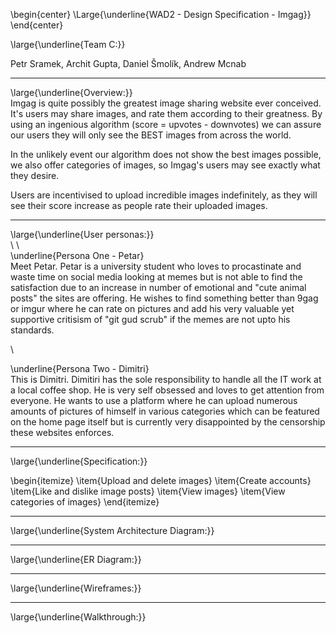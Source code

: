 \begin{center} \Large{\underline{WAD2 - Design Specification - Imgag}} \end{center}

\large{\underline{Team C:}}  

Petr Sramek, Archit Gupta, Daniel Šmolík, Andrew Mcnab  

---

\large{\underline{Overview:}}  
Imgag is quite possibly the greatest image sharing website ever conceived. It's users may share images, and rate them according to their greatness. By using an ingenious algorithm (score = upvotes - downvotes) we can assure our users they will only see the BEST images from across the world.  

In the unlikely event our algorithm does not show the best images possible, we also offer categories of images, so Imgag's users may see exactly what they desire.  

Users are incentivised to upload incredible images indefinitely, as they will see their score increase as people rate their uploaded images.

---

\large{\underline{User personas:}}  
\  \   
\underline{Persona One - Petar}  
Meet Petar. Petar is a university student who loves to procastinate and waste time on social media looking at memes but is not able to find the satisfaction due to
an increase in number of emotional and "cute animal posts" the sites are offering. He wishes to find something better than 9gag or imgur
where he can rate on pictures and add his very valuable yet supportive critisism of "git gud scrub" if the memes are not upto his standards.  

\  

\underline{Persona Two - Dimitri}  
This is Dimitri. Dimitiri has the sole responsibility to handle all the IT work at a local coffee shop.
He is very self obsessed and loves to get attention from everyone. He wants to use a platform where he can upload numerous amounts of pictures of himself in various categories
which can be featured on the home page itself but is currently very disappointed by the censorship these websites enforces.

---

\large{\underline{Specification:}}  

\begin{itemize}
\item{Upload and delete images}
\item{Create accounts}
\item{Like and dislike image posts}
\item{View images}
\item{View categories of images}
\end{itemize}  

---

\large{\underline{System Architecture Diagram:}}

---

\large{\underline{ER Diagram:}}

---

\large{\underline{Wireframes:}}

---

\large{\underline{Walkthrough:}}
